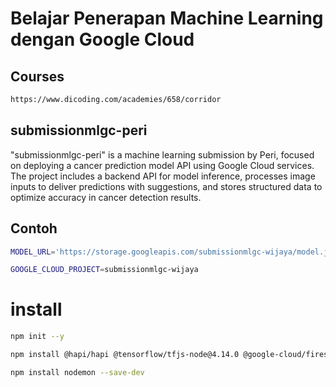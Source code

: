 # Belajar Penerapan Machine Learning dengan Google Cloud

## Courses
``` bash
https://www.dicoding.com/academies/658/corridor
```

## submissionmlgc-peri

"submissionmlgc-peri" is a machine learning submission by Peri, focused on deploying a cancer prediction model API using Google Cloud services. The project includes a backend API for model inference, processes image inputs to deliver predictions with suggestions, and stores structured data to optimize accuracy in cancer detection results.

## Contoh
```bash
MODEL_URL='https://storage.googleapis.com/submissionmlgc-wijaya/model.json'
```
``` bash
GOOGLE_CLOUD_PROJECT=submissionmlgc-wijaya
```

# install
```bash
npm init --y
```
```bash 
npm install @hapi/hapi @tensorflow/tfjs-node@4.14.0 @google-cloud/firestore dotenv
```
```bash
npm install nodemon --save-dev
```
